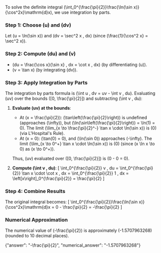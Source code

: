 
To solve the definite integral \(\int_0^{\frac{\pi}{2}}\frac{\ln(\sin x)}{\cos^2x}\mathrm{d}x\), we use integration by parts. 

### Step 1: Choose \(u\) and \(dv\)
Let \(u = \ln(\sin x)\) and \(dv = \sec^2 x \, dx\) (since \(\frac{1}{\cos^2 x} = \sec^2 x\)). 

### Step 2: Compute \(du\) and \(v\)
- \(du = \frac{\cos x}{\sin x} \, dx = \cot x \, dx\) (by differentiating \(u\)).
- \(v = \tan x\) (by integrating \(dv\)).

### Step 3: Apply Integration by Parts
The integration by parts formula is \(\int u \, dv = uv - \int v \, du\). Evaluating \(uv\) over the bounds \([0, \frac{\pi}{2}]\) and subtracting \(\int v \, du\):

1. **Evaluate \(uv\) at the bounds**:
   - At \(x = \frac{\pi}{2}\): \(\tan\left(\frac{\pi}{2}\right)\) is undefined (approaches \(\infty\)), but \(\ln(\sin\left(\frac{\pi}{2}\right)) = \ln(1) = 0\). The limit \(\lim_{x \to \frac{\pi}{2}^-} \tan x \cdot \ln(\sin x)\) is \(0\) (via L'Hospital's Rule).
   - At \(x = 0\): \(\tan(0) = 0\), and \(\ln(\sin 0)\) approaches \(-\infty\). The limit \(\lim_{x \to 0^+} \tan x \cdot \ln(\sin x)\) is \(0\) (since \(x \ln x \to 0\) as \(x \to 0^+\)).

   Thus, \(uv\) evaluated over \([0, \frac{\pi}{2}]\) is \(0 - 0 = 0\).

2. **Compute \(\int v \, du\)**:
   \[
   \int_0^{\frac{\pi}{2}} v \, du = \int_0^{\frac{\pi}{2}} \tan x \cdot \cot x \, dx = \int_0^{\frac{\pi}{2}} 1 \, dx = \left[x\right]_0^{\frac{\pi}{2}} = \frac{\pi}{2}
   \]

### Step 4: Combine Results
The original integral becomes:
\[
\int_0^{\frac{\pi}{2}}\frac{\ln(\sin x)}{\cos^2x}\mathrm{d}x = 0 - \frac{\pi}{2} = -\frac{\pi}{2}
\]

### Numerical Approximation
The numerical value of \(-\frac{\pi}{2}\) is approximately \(-1.5707963268\) (rounded to 10 decimal places).

{"answer": "-\frac{\pi}{2}", "numerical_answer": "-1.5707963268"}
